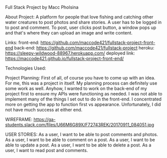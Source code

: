 Full Stack Project by Macc Pholsina

About Project:
A platform for people that love fishing and catching other water creatures to post photos and share stories. A user has to be logged in to post and comment. To post, user clicks post button, a window pops up and that's where they can upload an image and write content.

Links:
front-end: https://github.com/maccode421/fullstack-project-front-end
back-end: https://github.com/maccode421/fullstack-project
heroku: https://sleepy-wildwood-88967.herokuapp.com/
deployed link: https://maccode421.github.io/fullstack-project-front-end/


Technologies Used:


Project Planning:
First of all, of course you have to come up with an idea. For me, this was a project in itself. My planning process can definitely use some work as well. Anyhow, I wanted to work on the back-end of my project first to ensure my APIs were functioning as needed. I was not able to implement many of the things I set out to do in the front-end. I concentrated more on getting the app to function first vs appearance. Unfortunately, I did not have much success at either end.

WIREFRAME:
https://ga-students.slack.com/files/U66M6G89X/F72743REK/20170911_084051.jpg

USER STORIES:
As a user, I want to be able to post comments and photos.
As a user, I want to be able to comment on a post.
As a user, I want to be able to update a post.
As a user, I want to be able to delete a post.
As a user, I want to read post and comments.
